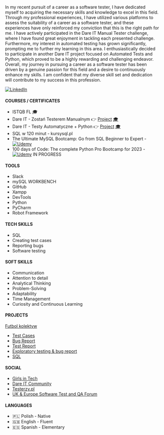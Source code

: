 In my recent pursuit of a career as a software tester, I have dedicated myself to acquiring the necessary skills and knowledge to excel in this field. Through my professional experiences, I have utilized various platforms to assess the suitability of a career as a software tester, and these experiences have only reinforced my conviction that this is the right path for me.
I have actively participated in the Dare IT Manual Tester challenge, where I have found great enjoyment in tackling each presented challenge.
Furthermore, my interest in automated testing has grown significantly, prompting me to further my learning in this area. I enthusiastically decided to participate in another Dare IT project focused on Automated Tests and Python, which proved to be a highly rewarding and challenging endeavor.
Overall, my journey in pursuing a career as a software tester has been driven by a genuine passion for this field and a desire to continuously enhance my skills. I am confident that my diverse skill set and dedication will contribute to my success in this profession.

[![LinkedIn](https://img.shields.io/badge/linkedin-%230077B5.svg?style=for-the-badge&logo=linkedin&logoColor=white)](https://www.linkedin.com/in/agata-szafranek-b5a347b5/)

#### COURSES / CERTIFICATES

- ISTQB FL  🎓 
- Dare IT - Zostań Testerem Manualnym  👉 [Project](https://github.com/AgataSzafranek/challenge_portfolio_agata)   [ 🎓 ](https://drive.google.com/file/d/1cO1yo9qns2OPjlCR87LDT9gWubZwlUE0/view)
- Dare IT - Testy Automatyczne + Python  👉 [Project](https://github.com/AgataSzafranek/AT_challenge/blob/main/README.md)   [ 🎓 ](https://drive.google.com/file/d/1OHMbDAwfWdjzfNgrsarVtQUx69I6HOMN/view)
- SQL w 120 minut - kursysql.pl
- The Ultimate MySQL Bootcamp: Go from SQL Beginner to Expert - [![Udemy](https://img.shields.io/badge/Udemy-A435F0?style=for-the-badge&logo=Udemy&logoColor=white)](https://www.udemy.com/certificate/UC-2d5d944f-3df9-4019-98b8-311d4417cdc6/) 
- 100 days of Code: The complete Python Pro Bootcamp for 2023 - [![Udemy](https://img.shields.io/badge/Udemy-A435F0?style=for-the-badge&logo=Udemy&logoColor=white)](https://www.udemy.com/course/100-days-of-code/) IN PROGRESS
  
#### TOOLS

- Slack
- mySQL WORKBENCH
- GitHub 
- Xampp 
- DevTools
- Python
- PyCharm
- Robot Framework

#### TECH SKILLS

- SQL
- Creating test cases
- Reporting bugs
- Software testing

#### SOFT SKILLS

- Communication
- Attention to detail
- Analytical Thinking
- Problem-Solving
- Adaptability
- Time Management
- Curiosity and Continuous Learning

#### PROJECTS

[Futbol kolektyw](https://scouts.futbolkolektyw.pl/en/login?redirected=true)
- [Test Cases](https://docs.google.com/spreadsheets/d/17HuADjw36U1ICTBMWDfxVv165mc_FXMnMt0lwNPjtcM/edit?usp=sharing)
- [Bug Report](https://docs.google.com/spreadsheets/d/1V-j4m7qnDQPoXOQUMJPWNt5E0gfwhbChv986K_DqNqI/edit?usp=sharing)
- [Test Report](https://docs.google.com/spreadsheets/d/1MX4lhIQYoEQBU28HplEeVPpBvlNkJuf0ayz3C1pYLn0/edit?usp=sharing)
- [Exploratory testing & bug report](https://docs.google.com/spreadsheets/d/17oFdvnihQzpErrf5bHvCi4vVh-WnUsM1zBG2FBJ7AnQ/edit?usp=sharing)
- [SQL](https://docs.google.com/document/d/1fZjv83DaSaimwN2q8xil6jxDwiWIeYHqz1GKgRgxpQQ/edit?usp=sharing)
  
#### SOCIAL

- [Girls in Tech](https://www.linkedin.com/company/girls-in-tech-poland/)
- [Dare IT Community](https://www.dareit.io)
- [Testerzy.pl](https://testerzy.pl/baza-wiedzy)
- [UK & Europe Software Test and QA Forum](https://www.linkedin.com/groups/1421517/)

#### LANGUAGES

- 🇵🇱 Polish - Native
- 🇬🇧 English - Fluent
- 🇪🇸 Spanish - Elementary

